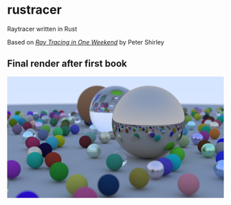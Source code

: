 # rustracer
Raytracer written in Rust

Based on [_Ray Tracing in One Weekend_](https://raytracing.github.io/books/RayTracingInOneWeekend.html) by Peter Shirley

## Final render after first book
![Alt](/output.png "Render after first book")
